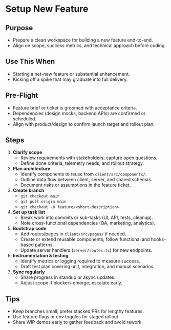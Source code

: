 # Setup New Feature

## Purpose
- Prepare a clean workspace for building a new feature end-to-end.
- Align on scope, success metrics, and technical approach before coding.

## Use This When
- Starting a net-new feature or substantial enhancement.
- Kicking off a spike that may graduate into full delivery.

## Pre-Flight
- Feature brief or ticket is groomed with acceptance criteria.
- Dependencies (design mocks, backend APIs) are confirmed or scheduled.
- Align with product/design to confirm launch target and rollout plan.

## Steps
1. **Clarify scope**
   - Review requirements with stakeholders; capture open questions.
   - Define done criteria, telemetry needs, and rollout strategy.
2. **Plan architecture**
   - Identify components to reuse from `client/src/components/`.
   - Outline data flow between client, server, and shared schemas.
   - Document risks or assumptions in the feature ticket.
3. **Create branch**
   - `git checkout main`
   - `git pull origin main`
   - `git checkout -b feature/<short-description>`
4. **Set up task list**
   - Break work into commits or sub-tasks (UI, API, tests, cleanup).
   - Note cross-functional dependencies (QA, marketing, analytics).
5. **Bootstrap code**
   - Add routes/pages in `client/src/pages/` if needed.
   - Create or extend reusable components; follow functional and hooks-based patterns.
   - Update server handlers (`server/routes.ts`) for new endpoints.
6. **Instrumentation & testing**
   - Identify metrics or logging required to measure success.
   - Draft test plan covering unit, integration, and manual scenarios.
7. **Sync regularly**
   - Share progress in standup or async updates.
   - Adjust scope if blockers emerge; escalate early.

## Tips
- Keep branches small; prefer stacked PRs for lengthy features.
- Use feature flags or env toggles for staged rollout.
- Share WIP demos early to gather feedback and avoid rework.

